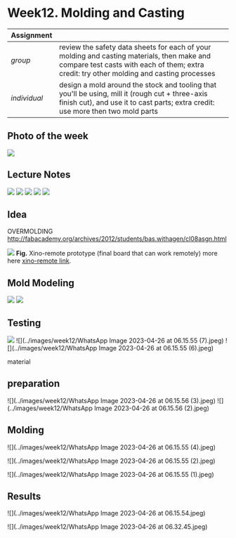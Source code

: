 # **Week12.** Molding and Casting

|Assignment    |                          |
| ----------- | ------------------------------------ |
| *group*       |    review the safety data sheets for each of your molding and casting materials, then make and compare test casts with each of them; extra credit: try other molding and casting processes |
| *individual*      |    design a mold around the stock and tooling that you'll be using, mill it (rough cut + three-axis finish cut), and use it to cast parts;  extra credit: use more then two mold parts|


## Photo of the week

![](../images/week12/photo-of-the-week1212.png)


## Lecture Notes

![](../images/week12/week12.png)
![](../images/week12/week122.png)
![](../images/week12/week123.png)
![](../images/week12/week124.png)
![](../images/week12/week125.png)


## Idea


OVERMOLDING
http://fabacademy.org/archives/2012/students/bas.withagen/cl08asgn.html

![](../images/week12/untitled.84.jpg)
**Fig.** Xino-remote prototype (final board that can work remotely) more here [xino-remote link](https://fabacademy.org/2023/labs/ciudadmexico/students/judyta-cichocka/projects/xino-remote/).


## Mold Modeling
![](../images/week12/week126.png)
![](../images/week12/week127.png)



## Testing

![](../images/week12/55da9b7f-c4b3-4011-a7f8-2a0e320c7c03.jpg)
![](../images/week12/WhatsApp Image 2023-04-26 at 06.15.55 (7).jpeg)
![](../images/week12/WhatsApp Image 2023-04-26 at 06.15.55 (6).jpeg)

material

## preparation

![](../images/week12/WhatsApp Image 2023-04-26 at 06.15.56 (3).jpeg)
![](../images/week12/WhatsApp Image 2023-04-26 at 06.15.56 (2).jpeg)

## Molding

![](../images/week12/WhatsApp Image 2023-04-26 at 06.15.55 (4).jpeg)

![](../images/week12/WhatsApp Image 2023-04-26 at 06.15.55 (2).jpeg)

![](../images/week12/WhatsApp Image 2023-04-26 at 06.15.55 (1).jpeg)
## Results

![](../images/week12/WhatsApp Image 2023-04-26 at 06.15.54.jpeg)

![](../images/week12/WhatsApp Image 2023-04-26 at 06.32.45.jpeg)
